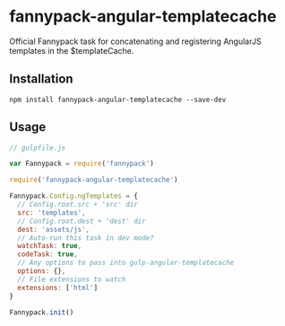 # fannypack-angular-templatecache
Official Fannypack task for concatenating and registering AngularJS templates in the $templateCache.

## Installation
`npm install fannypack-angular-templatecache --save-dev`

## Usage
```javascript
// gulpfile.js

var Fannypack = require('fannypack')

require('fannypack-angular-templatecache')

Fannypack.Config.ngTemplates = {
  // Config.root.src + 'src' dir
  src: 'templates',
  // Config.root.dest + 'dest' dir
  dest: 'assets/js',
  // Auto-run this task in dev mode?
  watchTask: true,
  codeTask: true,
  // Any options to pass into gulp-angular-templatecache
  options: {},
  // File extensions to watch
  extensions: ['html']
}

Fannypack.init()
```
